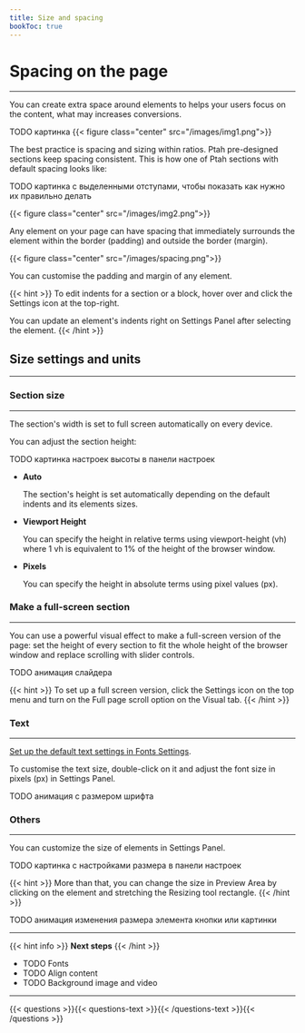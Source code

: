 ```yaml
---
title: Size and spacing
bookToc: true
---
```


# Spacing on the page
***

You can create extra space around elements to helps your users focus on the content, what may increases conversions.

TODO картинка
{{< figure class="center" src="/images/img1.png">}}

The best practice is spacing and sizing within ratios. Ptah pre-designed sections keep spacing consistent. 
This is how one of Ptah sections with default spacing looks like: 

TODO картинка с выделенными отступами, чтобы показать как нужно их правильно делать

{{< figure class="center" src="/images/img2.png">}}

Any element on your page can have spacing that immediately surrounds the element within the border (padding) and outside the border (margin).

{{< figure class="center" src="/images/spacing.png">}}

You can customise the padding and margin of any element. 

{{< hint >}}
To edit indents for a section or a block, hover over and click the Settings icon at the top-right.

You can update an element's indents right on Settings Panel after selecting the element.
{{< /hint >}}

## Size settings and units
***

### Section size
***

The section's width is set to full screen automatically on every device.

You can adjust the section height:

TODO картинка настроек высоты в панели настроек

- **Auto**
    
    The section's height is set automatically depending on the default indents and its elements sizes.
    
- **Viewport Height**
    
    You can specify the height in relative terms using viewport-height (vh) 
    where 1 vh is equivalent to 1% of the height of the browser window.
    
- **Pixels**
    
    You can specify the height in absolute terms using pixel values (px).

### Make a full-screen section
***

You can use a powerful visual effect to make a full-screen version of the page: set the height of every section to fit the whole height of the browser window and replace scrolling with slider controls.

TODO анимация слайдера

{{< hint >}}
To set up a full screen version, click the Settings icon on the top menu and turn on the Full page scroll option on the Visual tab.
{{< /hint >}}

### Text
***

[Set up the default text settings in Fonts Settings](TODO).

To customise the text size, double-click on it and adjust the font size in pixels (px) in Settings Panel.

TODO анимация с размером шрифта

### Others
***

You can customize the size of elements in Settings Panel.

TODO картинка с настройками размера в панели настроек

{{< hint >}}
More than that, you can change the size in Preview Area by clicking on the element and stretching the Resizing tool rectangle.
{{< /hint >}}

TODO анимация изменения размера элемента кнопки или картинки

***

{{< hint info >}}
**Next steps**
{{< /hint >}}

- TODO Fonts
- TODO Align content
- TODO Background image and video

***

{{< questions >}}{{< questions-text >}}{{< /questions-text >}}{{< /questions >}}